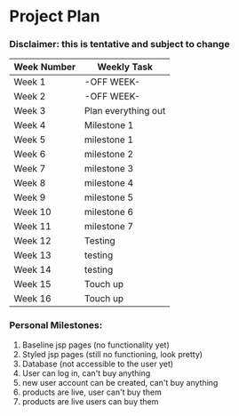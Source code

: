 # Project Plan

### Disclaimer: this is tentative and subject to change



| Week Number | Weekly Task         |
|-------------|---------------------|
| Week 1      | -OFF WEEK-          |
| Week 2      | -OFF WEEK-          |
| Week 3      | Plan everything out |
| Week 4      | Milestone 1         |
| Week 5      | milestone 1         |
| Week 6      | milestone 2         |
| Week 7      | milestone 3         |
| Week 8      | milestone 4         |
| Week 9      | milestone 5         |
| Week 10     | milestone 6         |
| Week 11     | milestone 7         |
| Week 12     | Testing             |
| Week 13     | testing             |
| Week 14     | testing             |
| Week 15     | Touch up            |
| Week 16     | Touch up            |


### Personal Milestones:

1. Baseline jsp pages (no functionality yet)
2. Styled jsp pages (still no functioning, look pretty)
3. Database (not accessible to the user yet)
4. User can log in, can't buy anything
5. new user account can be created, can't buy anything
6. products are live, user can't buy them
7. products are live users can buy them